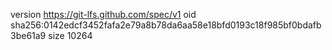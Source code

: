 version https://git-lfs.github.com/spec/v1
oid sha256:0142edcf3452fafa2e79a8b78da6aa58e18bfd0193c18f985bf0bdafb3be61a9
size 10264
